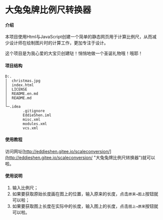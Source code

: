# 大兔兔牌比例尺转换器

#### 介绍

本项目使用Html与JavaScript创建一个简单的静态网页用于计算比例尺，从而减少设计师在绘制图片时的计算工作，更加专注于设计。

这个项目是为我心爱的大宝贝创建哒！悄悄地做一个圣诞礼物哦！哦耶！

#### 项目结构

```
D:.
│  christmas.jpg
│  index.html
│  LICENSE
│  README.en.md
│  README.md
│  
└─.idea
        .gitignore
        EddieShen.iml
        misc.xml
        modules.xml
        vcs.xml
```


#### 使用教程

访问网址[http://eddieshen.gitee.io/scaleconversion/](http://eddieshen.gitee.io/scaleconversion/ "大兔兔牌比例尺转换器")就可以啦。

#### 使用说明

1.  输入比例尺；
2.  如果要获取原始长度画在图上的位置，输入原来的长度，点击`原来→图上`按钮就可以啦；
3.  如果要获取图上长度在实际中的长度，输入图上的长度，点击`图上→原来`按钮就可以啦。
